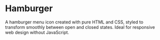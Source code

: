 # Hamburger
A hamburger menu icon created with pure HTML and CSS, styled to transform smoothly between open and closed states. Ideal for responsive web design without JavaScript.
